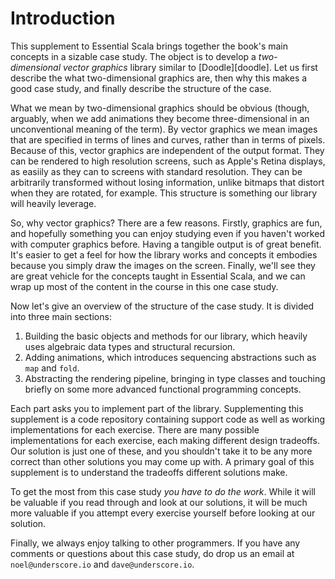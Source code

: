 # Introduction

This supplement to Essential Scala brings together the book's main concepts in a sizable case study. The object is to develop a *two-dimensional vector graphics* library similar to [Doodle][doodle]. Let us first describe the what two-dimensional graphics are, then why this makes a good case study, and finally describe the structure of the case.

What we mean by two-dimensional graphics should be obvious (though, arguably, when we add animations they become three-dimensional in an unconventional meaning of the term). By vector graphics we mean images that are specified in terms of lines and curves, rather than in terms of pixels. Because of this, vector graphics are independent of the output format. They can be rendered to high resolution screens, such as Apple's Retina displays, as easiily as they can to screens with standard resolution. They can be arbitrarily transformed without losing information, unlike bitmaps that distort when they are rotated, for example. This structure is something our library will heavily leverage.

So, why vector graphics? There are a few reasons. Firstly, graphics are fun, and hopefully something you can enjoy studying even if you haven't worked with computer graphics before. Having a tangible output is of great benefit. It's easier to get a feel for how the library works and concepts it embodies because you simply draw the images on the screen. Finally, we'll see they are great vehicle for the concepts taught in Essential Scala, and we can wrap up most of the content in the course in this one case study.

Now let's give an overview of the structure of the case study. It is divided into three main sections:

1. Building the basic objects and methods for our library, which heavily uses algebraic data types and structural recursion.
2. Adding animations, which introduces sequencing abstractions such as `map` and `fold`.
3. Abstracting the rendering pipeline, bringing in type classes and touching briefly on some more advanced functional programming concepts.

Each part asks you to implement part of the library. Supplementing this supplement is a code repository containing support code as well as working implementations for each exercise. There are many possible implementations for each exercise, each making different design tradeoffs. Our solution is just one of these, and you shouldn't take it to be any more correct than other solutions you may come up with. A primary goal of this supplement is to understand the tradeoffs different solutions make.

To get the most from this case study *you have to do the work*. While it will be valuable if you read through and look at our solutions, it will be much more valuable if you attempt every exercise yourself before looking at our solution.

Finally, we always enjoy talking to other programmers. If you have any comments or questions about this case study, do drop us an email at `noel@underscore.io` and `dave@underscore.io`.
